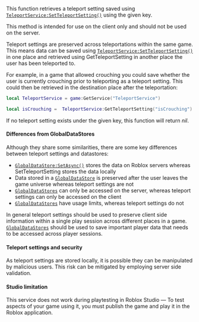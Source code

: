 This function retrieves a teleport setting saved using
[`TeleportService:SetTeleportSetting()`](https://create.roblox.com/docs/reference/engine/classes/TeleportService#SetTeleportSetting) using the given key.

This method is intended for use on the client only and should not be used
on the server.

Teleport settings are preserved across teleportations within the same
game. This means data can be saved using
[`TeleportService:SetTeleportSetting()`](https://create.roblox.com/docs/reference/engine/classes/TeleportService#SetTeleportSetting) in one place and retrieved
using GetTeleportSetting in another place the user has been teleported to.

For example, in a game that allowed crouching you could save whether the
user is currently crouching prior to teleporting as a teleport setting.
This could then be retrieved in the destination place after the
teleportation:
```lua
local TeleportService = game:GetService("TeleportService")

local isCrouching =  TeleportService:GetTeleportSetting("isCrouching")
```

If no teleport setting exists under the given key, this function will
return *nil*.
#### Differences from GlobalDataStores

Although they share some similarities, there are some key differences
between teleport settings and datastores:

- [`GlobalDataStore:SetAsync()`](https://create.roblox.com/docs/reference/engine/classes/GlobalDataStore#SetAsync) stores the data on Roblox servers
whereas SetTeleportSetting stores the data locally
- Data stored in a [`GlobalDataStore`](https://create.roblox.com/docs/reference/engine/classes/GlobalDataStore) is preserved after the user
leaves the game universe whereas teleport settings are not
- [`GlobalDataStores`](https://create.roblox.com/docs/reference/engine/classes/GlobalDataStore) can only be accessed on the
server, whereas teleport settings can only be accessed on the client
- [`GlobalDataStores`](https://create.roblox.com/docs/reference/engine/classes/GlobalDataStore) have usage limits, whereas
teleport settings do not

In general teleport settings should be used to preserve client side
information within a single play session across different places in a
game. [`GlobalDataStores`](https://create.roblox.com/docs/reference/engine/classes/GlobalDataStore) should be used to save
important player data that needs to be accessed across player sessions.
#### Teleport settings and security

As teleport settings are stored locally, it is possible they can be
manipulated by malicious users. This risk can be mitigated by employing
server side validation.
#### Studio limitation

This service does not work during playtesting in Roblox Studio — To
test aspects of your game using it, you must publish the game and play it
in the Roblox application.